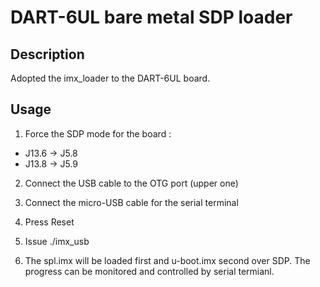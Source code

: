# DART-6UL bare metal SDP loader

## Description
Adopted the imx_loader to the DART-6UL board.

## Usage

1. Force the SDP mode for the board :

-  J13.6 -> J5.8
-  J13.8 -> J5.9

2. Connect the USB cable to the OTG port (upper one)

3. Connect the micro-USB cable for the serial terminal

4. Press Reset

5. Issue ./imx_usb

6. The spl.imx will be loaded first and u-boot.imx second over SDP. The progress can be monitored and controlled by serial termianl.
